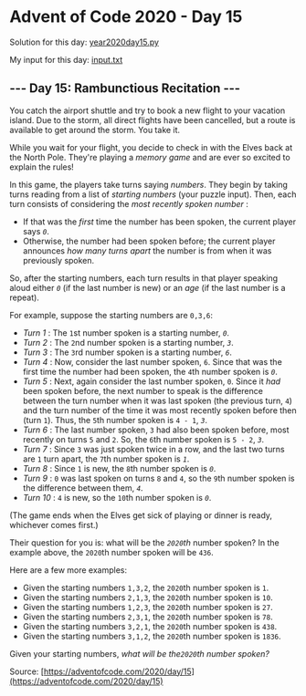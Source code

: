 # Advent of Code 2020 - Day 15

Solution for this day: [year2020day15.py](year2020day15.py)

My input for this day: [input.txt](input.txt)

## \--- Day 15: Rambunctious Recitation ---

You catch the airport shuttle and try to book a new flight to your vacation
island. Due to the storm, all direct flights have been cancelled, but a route
is available to get around the storm. You take it.

While you wait for your flight, you decide to check in with the Elves back at
the North Pole. They're playing a _memory game_ and are ever so excited to
explain the rules!

In this game, the players take turns saying _numbers_. They begin by taking
turns reading from a list of _starting numbers_ (your puzzle input). Then,
each turn consists of considering the _most recently spoken number_ :

  * If that was the _first_ time the number has been spoken, the current player says _`0`_.
  * Otherwise, the number had been spoken before; the current player announces _how many turns apart_ the number is from when it was previously spoken.

So, after the starting numbers, each turn results in that player speaking
aloud either _`0`_ (if the last number is new) or an _age_ (if the last number
is a repeat).

For example, suppose the starting numbers are `0,3,6`:

  * _Turn 1_ : The `1`st number spoken is a starting number, _`0`_.
  * _Turn 2_ : The `2`nd number spoken is a starting number, _`3`_.
  * _Turn 3_ : The `3`rd number spoken is a starting number, _`6`_.
  * _Turn 4_ : Now, consider the last number spoken, `6`. Since that was the first time the number had been spoken, the `4`th number spoken is _`0`_.
  * _Turn 5_ : Next, again consider the last number spoken, `0`. Since it _had_ been spoken before, the next number to speak is the difference between the turn number when it was last spoken (the previous turn, `4`) and the turn number of the time it was most recently spoken before then (turn `1`). Thus, the `5`th number spoken is `4 - 1`, _`3`_.
  * _Turn 6_ : The last number spoken, `3` had also been spoken before, most recently on turns `5` and `2`. So, the `6`th number spoken is `5 - 2`, _`3`_.
  * _Turn 7_ : Since `3` was just spoken twice in a row, and the last two turns are `1` turn apart, the `7`th number spoken is _`1`_.
  * _Turn 8_ : Since `1` is new, the `8`th number spoken is _`0`_.
  * _Turn 9_ : `0` was last spoken on turns `8` and `4`, so the `9`th number spoken is the difference between them, _`4`_.
  * _Turn 10_ : `4` is new, so the `10`th number spoken is _`0`_.

(The game ends when the Elves get sick of playing or dinner is ready,
whichever comes first.)

Their question for you is: what will be the _`2020`th_ number spoken? In the
example above, the `2020`th number spoken will be `436`.

Here are a few more examples:

  * Given the starting numbers `1,3,2`, the `2020`th number spoken is `1`.
  * Given the starting numbers `2,1,3`, the `2020`th number spoken is `10`.
  * Given the starting numbers `1,2,3`, the `2020`th number spoken is `27`.
  * Given the starting numbers `2,3,1`, the `2020`th number spoken is `78`.
  * Given the starting numbers `3,2,1`, the `2020`th number spoken is `438`.
  * Given the starting numbers `3,1,2`, the `2020`th number spoken is `1836`.

Given your starting numbers, _what will be the`2020`th number spoken?_



Source: [https://adventofcode.com/2020/day/15](https://adventofcode.com/2020/day/15)
